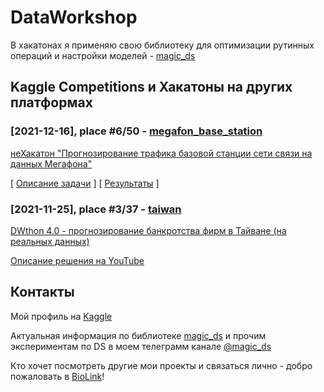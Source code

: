 # DataWorkshop

В хакатонах я применяю свою библиотеку для оптимизации рутинных операций и настройки моделей - [magic_ds](https://github.com/alukyantsev/magic_ds)

## Kaggle Competitions и Хакатоны на других платформах

### [2021-12-16], place #6/50 - [megafon_base_station](https://github.com/alukyantsev/dataworkshop/tree/main/megafon_base_station)
[неХакатон "Прогнозирование трафика базовой станции сети связи на данных Мегафона"](https://ii-s-nulya.ru/nehakaton)

[ [Описание задачи](https://imcs.dvfu.ru/cats/static/problem_text-cid-5855426.html) ]
[ [Результаты](https://imcs.dvfu.ru/cats/?f=rank_table;cid=5855426) ]

### [2021-11-25], place #3/37 - [taiwan](https://github.com/alukyantsev/dataworkshop/tree/main/taiwan)
[DWthon 4.0 - прогнозирование банкротства фирм в Тайване (на реальных данных)](https://www.kaggle.com/c/dwclub-taiwan-runet)

[Описание решения на YouTube](https://youtu.be/xD4HRru2kxY?t=906)

## Контакты

Мой профиль на [Kaggle](https://www.kaggle.com/andreylukyantsev)

Актуальная информация по библиотеке [magic_ds](https://github.com/alukyantsev/magic_ds) и прочим экспериментам по DS в моем телеграмм канале [@magic_ds](https://t.me/magic_ds)

Кто хочет посмотреть другие мои проекты и связаться лично - добро пожаловать в [BioLink](https://biolink.cx/al)!
